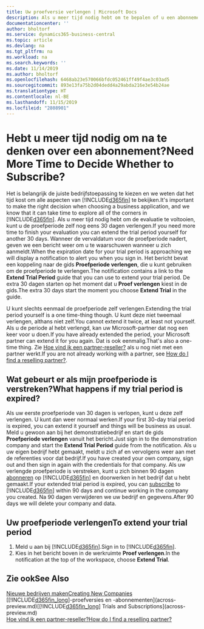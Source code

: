 ```yaml
---
title: Uw proefversie verlengen | Microsoft Docs
description: Als u meer tijd nodig hebt om te bepalen of u een abonnement wilt, kunt u uw proefversie verlengen.
documentationcenter: ''
author: bholtorf
ms.service: dynamics365-business-central
ms.topic: article
ms.devlang: na
ms.tgt_pltfrm: na
ms.workload: na
ms.search.keywords: ''
ms.date: 11/14/2019
ms.author: bholtorf
ms.openlocfilehash: 6468ab23e570066bfdc052461ff49f4ae3c03ad5
ms.sourcegitcommit: 893e13fa75b2d04dedd4a29abda216e3e54b24ae
ms.translationtype: HT
ms.contentlocale: nl-BE
ms.lasthandoff: 11/15/2019
ms.locfileid: "2808901"
---
```

# <a name="need-more-time-to-decide-whether-to-subscribe"></a><span data-ttu-id="1af34-103">Hebt u meer tijd nodig om na te denken over een abonnement?</span><span class="sxs-lookup"><span data-stu-id="1af34-103">Need More Time to Decide Whether to Subscribe?</span></span>
<span data-ttu-id="1af34-104">Het is belangrijk de juiste bedrijfstoepassing te kiezen en we weten dat het tijd kost om alle aspecten van [!INCLUDE[d365fin](includes/d365fin_md.md)] te bekijken.</span><span class="sxs-lookup"><span data-stu-id="1af34-104">It's important to make the right decision when choosing a business application, and we know that it can take time to explore all of the corners in [!INCLUDE[d365fin](includes/d365fin_md.md)].</span></span> <span data-ttu-id="1af34-105">Als u meer tijd nodig hebt om de evaluatie te voltooien, kunt u de proefperiode zelf nog eens 30 dagen verlengen.</span><span class="sxs-lookup"><span data-stu-id="1af34-105">If you need more time to finish your evaluation you can extend the trial period yourself for another 30 days.</span></span> <span data-ttu-id="1af34-106">Wanneer de vervaldatum voor de proefperiode nadert, geven we een bericht weer om u te waarschuwen wanneer u zich aanmeldt.</span><span class="sxs-lookup"><span data-stu-id="1af34-106">When the expiration date for your trial period is approaching we will display a notification to alert you when you sign in.</span></span> <span data-ttu-id="1af34-107">Het bericht bevat een koppeling naar de gids **Proefperiode verlengen**, die u kunt gebruiken om de proefperiode te verlengen.</span><span class="sxs-lookup"><span data-stu-id="1af34-107">The notification contains a link to the **Extend Trial Period** guide that you can use to extend your trial period.</span></span> <span data-ttu-id="1af34-108">De extra 30 dagen starten op het moment dat u **Proef verlengen** kiest in de gids.</span><span class="sxs-lookup"><span data-stu-id="1af34-108">The extra 30 days start the moment you choose **Extend Trial** in the guide.</span></span>

<span data-ttu-id="1af34-109">U kunt slechts eenmaal de proefperiode zelf verlengen.</span><span class="sxs-lookup"><span data-stu-id="1af34-109">Extending the trial period yourself is a one time-thing though.</span></span> <span data-ttu-id="1af34-110">U kunt deze niet tweemaal verlengen, althans niet zelf.</span><span class="sxs-lookup"><span data-stu-id="1af34-110">You cannot extend it twice, at least not yourself.</span></span> <span data-ttu-id="1af34-111">Als u de periode al hebt verlengd, kan uw Microsoft-partner dat nog een keer voor u doen.</span><span class="sxs-lookup"><span data-stu-id="1af34-111">If you have already extended the period, your Microsoft partner can extend it for you again.</span></span> <span data-ttu-id="1af34-112">Dat is ook eenmalig.</span><span class="sxs-lookup"><span data-stu-id="1af34-112">That's also a one-time thing.</span></span> <span data-ttu-id="1af34-113">Zie [Hoe vind ik een partner-reseller?](across-faq.md#findpartner) als u nog niet met een partner werkt.</span><span class="sxs-lookup"><span data-stu-id="1af34-113">If you are not already working with a partner, see [How do I find a reselling partner?](across-faq.md#findpartner).</span></span>

## <a name="what-happens-if-my-trial-period-is-expired"></a><span data-ttu-id="1af34-114">Wat gebeurt er als mijn proefperiode is verstreken?</span><span class="sxs-lookup"><span data-stu-id="1af34-114">What happens if my trial period is expired?</span></span>
<span data-ttu-id="1af34-115">Als uw eerste proefperiode van 30 dagen is verlopen, kunt u deze zelf verlengen. U kunt dan weer normaal werken.</span><span class="sxs-lookup"><span data-stu-id="1af34-115">If your first 30-day trial period is expired, you can extend it yourself and things will be business as usual.</span></span> <span data-ttu-id="1af34-116">Meld u gewoon aan bij het demonstratiebedrijf en start de gids **Proefperiode verlengen** vanuit het bericht.</span><span class="sxs-lookup"><span data-stu-id="1af34-116">Just sign in to the demonstration company and start the **Extend Trial Period** guide from the notification.</span></span> <span data-ttu-id="1af34-117">Als u uw eigen bedrijf hebt gemaakt, meldt u zich af en vervolgens weer aan met de referenties voor dat bedrijf.</span><span class="sxs-lookup"><span data-stu-id="1af34-117">If you have created your own company, sign out and then sign in again with the credentials for that company.</span></span> <span data-ttu-id="1af34-118">Als uw verlengde proefperiode is verstreken, kunt u zich binnen 90 dagen [abonneren](https://go.microsoft.com/fwlink/?linkid=828659) op [!INCLUDE[d365fin](includes/d365fin_md.md)] en doorwerken in het bedrijf dat u hebt gemaakt.</span><span class="sxs-lookup"><span data-stu-id="1af34-118">If your extended trial period is expired, you can [subscribe](https://go.microsoft.com/fwlink/?linkid=828659) to [!INCLUDE[d365fin](includes/d365fin_md.md)] within 90 days and continue working in the company you created.</span></span> <span data-ttu-id="1af34-119">Na 90 dagen verwijderen we uw bedrijf en gegevens.</span><span class="sxs-lookup"><span data-stu-id="1af34-119">After 90 days we will delete your company and data.</span></span> 

## <a name="to-extend-your-trial-period"></a><span data-ttu-id="1af34-120">Uw proefperiode verlengen</span><span class="sxs-lookup"><span data-stu-id="1af34-120">To extend your trial period</span></span>
1. <span data-ttu-id="1af34-121">Meld u aan bij [!INCLUDE[d365fin](includes/d365fin_md.md)].</span><span class="sxs-lookup"><span data-stu-id="1af34-121">Sign in to [!INCLUDE[d365fin](includes/d365fin_md.md)].</span></span>
2. <span data-ttu-id="1af34-122">Kies in het bericht boven in de werkruimte **Proef verlengen**.</span><span class="sxs-lookup"><span data-stu-id="1af34-122">In the notification at the top of the workspace, choose **Extend Trial**.</span></span>

## <a name="see-also"></a><span data-ttu-id="1af34-123">Zie ook</span><span class="sxs-lookup"><span data-stu-id="1af34-123">See Also</span></span>

[<span data-ttu-id="1af34-124">Nieuwe bedrijven maken</span><span class="sxs-lookup"><span data-stu-id="1af34-124">Creating New Companies</span></span>](about-new-company.md)  
<span data-ttu-id="1af34-125">[[!INCLUDE[d365fin_long](includes/d365fin_long_md.md)]-proefversies en -abonnementen](across-preview.md)</span><span class="sxs-lookup"><span data-stu-id="1af34-125">[[!INCLUDE[d365fin_long](includes/d365fin_long_md.md)] Trials and Subscriptions](across-preview.md)</span></span>  
[<span data-ttu-id="1af34-126">Hoe vind ik een partner-reseller?</span><span class="sxs-lookup"><span data-stu-id="1af34-126">How do I find a reselling partner?</span></span>](across-faq.md#findpartner)  
